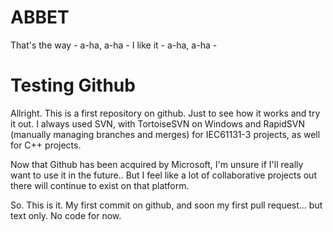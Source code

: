 # ABBET
That's the way - a-ha, a-ha - I like it - a-ha, a-ha -

# Testing Github
Allright. This is a first repository on github. Just to see how it works and try it out.
I always used SVN, with TortoiseSVN on Windows and RapidSVN (manually managing branches and merges) for IEC61131-3 projects, as well for C++ projects.

Now that Github has been acquired by Microsoft, I'm unsure if I'll really want to use it in the future..
But I feel like a lot of collaborative projects out there will continue to exist on that platform.

So. This is it. My first commit on github, and soon my first pull request... but text only. No code for now.
